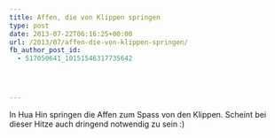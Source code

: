 ```yaml
---
title: Affen, die von Klippen springen
type: post
date: 2013-07-22T06:16:25+00:00
url: /2013/07/affen-die-von-klippen-springen/
fb_author_post_id:
  - 517050641_10151546317735642




---
```

In Hua Hin springen die Affen zum Spass von den Klippen. Scheint bei dieser Hitze auch dringend notwendig zu sein :)
